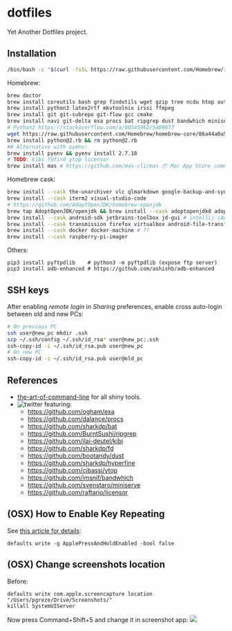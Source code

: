 # dotfiles

Yet Another Dotfiles project.

## Installation

```bash
/bin/bash -c "$(curl -fsSL https://raw.githubusercontent.com/Homebrew/install/HEAD/install.sh)"
```

Homebrew:

```bash
brew doctor
brew install coreutils bash grep findutils wget gzip tree ncdu htop autojump tmux thefuck
brew install python3 latex2rtf mkvtoolnix irssi ffmpeg
brew install git git-subrepo git-flow gcc cmake
brew install navi git-delta exa procs bat ripgrep dust bandwhich miniserve
# Python2 https://stackoverflow.com/a/60345962/5489877
wget https://raw.githubusercontent.com/Homebrew/homebrew-core/86a44a0a552c673a05f11018459c9f5faae3becc/Formula/python@2.rb
brew install python@2.rb && rm python@2.rb
## Alternative with pyenv:
brew install pyenv && pyenv install 2.7.18
# TODO: kibi fdfind ytop licensor
brew install mas # https://github.com/mas-cli/mas 📦 Mac App Store command line interface
```

Homebrew cask:

```bash
brew install --cask the-unarchiver vlc qlmarkdown google-backup-and-sync keepassxc flux
brew install --cask iterm2 visual-studio-code
# https://github.com/AdoptOpenJDK/homebrew-openjdk
brew tap AdoptOpenJDK/openjdk && brew install --cask adoptopenjdk8 adoptopenjdk11
brew install --cask android-sdk jetbrains-toolbox jd-gui # intellij-idea-ce android-studio
brew install --cask transmission firefox virtualbox android-file-transfer libreoffice skype electrum cyberduck
brew install --cask docker docker-machine # ??
brew install --cask raspberry-pi-imager
```

Others:

```
pip3 install pyftpdlib    # python3 -m pyftpdlib (expose ftp server)
pip3 install adb-enhanced # https://github.com/ashishb/adb-enhanced
```

## SSH keys

After enabling *remote login* in *Sharing* preferences,
enable cross auto-login between old and new PCs:

```bash
# On previous PC
ssh user@new_pc mkdir .ssh
scp ~/.ssh/config ~/.ssh/id_rsa* user@new_pc:.ssh
ssh-copy-id -i ~/.ssh/id_rsa.pub user@new_pc
# On new PC
ssh-copy-id -i ~/.ssh/id_rsa.pub user@old_pc
```

## References

- [the-art-of-command-line](https://github.com/jlevy/the-art-of-command-line) for all shiny tools.
- ![[twitter](https://twitter.com/jesusprubio/status/1237752138069094400/photo/1)](https://user-images.githubusercontent.com/14812354/77229554-236ef580-6bd2-11ea-8293-8c611a64a507.png) featuring:
  - https://github.com/ogham/exa
  - https://github.com/dalance/procs
  - https://github.com/sharkdp/bat
  - https://github.com/BurntSushi/ripgrep
  - https://github.com/ilai-deutel/kibi
  - https://github.com/sharkdp/fd
  - https://github.com/bootandy/dust
  - https://github.com/sharkdp/hyperfine
  - https://github.com/cjbassi/ytop
  - https://github.com/imsnif/bandwhich
  - https://github.com/svenstaro/miniserve
  - https://github.com/raftario/licensor
  
## (OSX) How to Enable Key Repeating

See [this article for details](https://www.howtogeek.com/267463/how-to-enable-key-repeating-in-macos/):
```
defaults write -g ApplePressAndHoldEnabled -bool false
```

## (OSX) Change screenshots location

Before:
```
defaults write com.apple.screencapture location "/Users/pgreze/Drive/Screenshots/"
killall SystemUIServer
```

Now press Command+Shift+5 and change it in screenshot app:
![](https://www.howtogeek.com/wp-content/uploads/2019/01/img_5c521fdaac323.jpg.pagespeed.ce.WG_Ijkk6kr.jpg)
